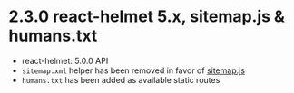 # 2.3.0 react-helmet 5.x, sitemap.js & humans.txt

* react-helmet: 5.0.0 API
* `sitemap.xml` helper has been removed in favor of [sitemap.js](https://github.com/ekalinin/sitemap.js)
* `humans.txt` has been added as available static routes

